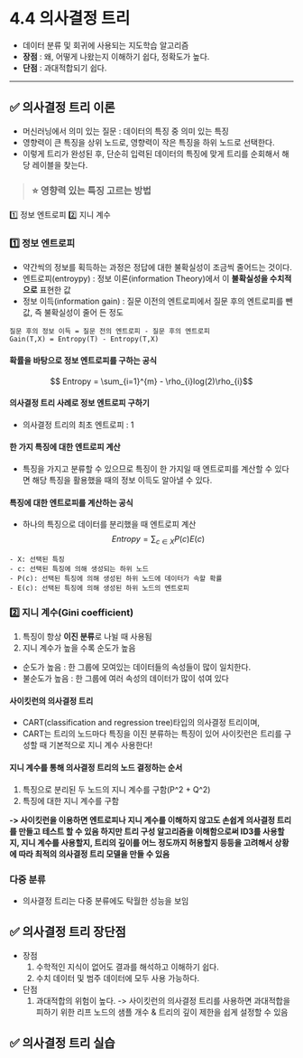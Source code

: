 # 4.4 의사결정 트리
- 데이터 분류 및 회귀에 사용되는 지도학습 알고리즘
- **장점** : 왜, 어떻게 나왔는지 이해하기 쉽다, 정확도가 높다.
- **단점** : 과대적합되기 쉽다.

---

## ✅ 의사결정 트리 이론
- 머신러닝에서 의미 있는 질문 : 데이터의 특징 중 의미 있는 특징
- 영향력이 큰 특징을 상위 노드로, 영향력이 작은 특징을 하위 노드로 선택한다.
- 이렇게 트리가 완성된 후, 단순히 입력된 데이터의 특징에 맞게 트리를 순회해서 해당 레이블을 찾는다.

>### ⭐ 영향력 있는 특징 고르는 방법
1️⃣ 정보 엔트로피
2️⃣ 지니 계수

### 1️⃣  정보 엔트로피
- 약간씩의 정보를 획득하는 과정은 정답에 대한 불확실성이 조금씩 줄어드는 것이다.
- 엔트로피(entroypy) : 정보 이론(information Theory)에서 이 **불확실성을 수치적으로** 표현한 값
- 정보 이득(information gain) : 질문 이전의 엔트로피에서 질문 후의 엔트로피를 뺀 값, 즉 불확실성이 줄어 든 정도
```
질문 후의 정보 이득 = 질문 전의 엔트로피 - 질문 후의 엔트로피
Gain(T,X) = Entropy(T) - Entropy(T,X)
```
#### 확률을 바탕으로 정보 엔트로피를 구하는 공식
$$ Entropy = \sum_{i=1}^{m} - \rho_{i}log(2)\rho_{i}$$

#### 의사결정 트리 사례로 정보 엔트로피 구하기
- 의사결정 트리의 최초 엔트로피 : 1 

#### 한 가지 특징에 대한 엔트로피 계산
- 특징을 가지고 분류할 수 있으므로 특징이 한 가지일 때 엔트로피를 계산할 수 있다면 해당 특징을 활용했을 때의 정보 이득도 알아낼 수 있다.

#### 특징에 대한 엔트로피를 계산하는 공식
- 하나의 특징으로 데이터를 분리했을 때 엔트로피 계산
$$Entropy = \sum_{c \in X}P(c)E(c)$$
```
- X: 선택된 특징
- c: 선택된 특징에 의해 생성되는 하위 노드
- P(c): 선택된 특징에 의해 생성된 하위 노드에 데이터가 속할 확률
- E(c): 선택된 특징에 의해 생성된 하위 노드의 엔트로피
```

### 2️⃣ 지니 계수(Gini coefficient)
1. 특징이 항상 **이진 분류**로 나뉠 때 사용됨
2. 지니 계수가 높을 수록 순도가 높음
- 순도가 높음 : 한 그룹에 모여있는 데이터들의 속성들이 많이 일치한다.
- 불순도가 높음 : 한 그룹에 여러 속성의 데이터가 많이 섞여 있다

#### 사이킷런의 의사결정 트리
- CART(classification and regression tree)타입의 의사결정 트리이며,
- CART는 트리의 노드마다 특징을 이진 분류하는 특징이 있어 사이킷런은 트리를 구성할 때 기본적으로 지니 계수 사용한다!

#### 지니 계수를 통해 의사결정 트리의 노드 결정하는 순서
1. 특징으로 분리된 두 노드의 지니 계수를 구함(P^2 + Q^2)
2. 특징에 대한 지니 계수를 구함

**-> 사이킷런을 이용하면 엔트로피나 지니 계수를 이해하지 않고도 손쉽게 의사결정 트리를 만들고 테스트 할 수 있음
하지만 트리 구성 알고리즘을 이해함으로써 ID3를 사용할지, 지니 계수를 사용할지, 트리의 깊이를 어느 정도까지 허용할지 등등을 고려해서 상황에 따라 최적의 의사결정 트리 모델을 만들 수 있음**

### 다중 분류
- 의사결정 트리는 다중 분류에도 탁월한 성능을 보임


## ✅ 의사결정 트리 장단점
- 장점
    1. 수학적인 지식이 없어도 결과를 해석하고 이해하기 쉽다.
    2. 수치 데이터 및 범주 데이터에 모두 사용 가능하다.
- 단점
    1. 과대적합의 위험이 높다.
-> 사이킷런의 의사결정 트리를 사용하면 과대적합을 피하기 위한 리프 노드의 샘플 개수 & 트리의 깊이 제한을 쉽게 설정할 수 있음

## ✅ 의사결정 트리 실습
